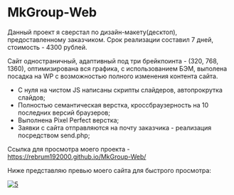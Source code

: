 # MkGroup-Web

Данный проект я сверстал по дизайн-макету(десктоп), предоставленному заказчиком. Срок реализации составил 7 дней, стоимость - 4300 рублей.

Сайт одностраничный, адаптивный под три брейкпоинта - (320, 768, 1360), оптимизирована вся графика, с использованием БЭМ, выполена посадка на WP с возможностью полного изменения контента сайта.

- С нуля на чистом JS написаны скрипты слайдеров, автопрокрутка слайдов;
- Полностью семантическая верстка, кроссбраузерность на 10 последних версий браузеров;
- Выполнена Pixel Perfect верстка;
- Заявки с сайта отправляются на почту заказчика - реализация посредством send.php;

Ссылка для просмотра моего проекта - https://rebrum192000.github.io/MkGroup-Web/

Ниже представляю превью моего сайта для быстрого просмотра:

<a href="https://ibb.co/NtmKJzM"><img src="https://i.ibb.co/rFcHzJV/5.png" alt="5" border="0"></a>
